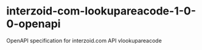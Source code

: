 # interzoid-com-lookupareacode-1-0-0-openapi
OpenAPI specification for interzoid.com API vlookupareacode
